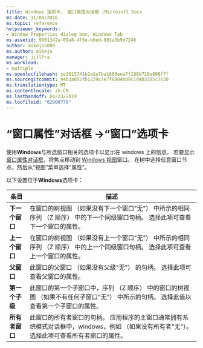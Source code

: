 ```yaml
---
title: Windows 选项卡、 窗口属性对话框 |Microsoft Docs
ms.date: 11/04/2016
ms.topic: reference
helpviewer_keywords:
- Window Properties dialog box, Windows Tab
ms.assetid: 9001342a-09a8-4f5e-b6ed-881a3b9d7246
author: mikejo5000
ms.author: mikejo
manager: jillfra
ms.workload:
- multiple
ms.openlocfilehash: ce1015741b2a1e7ba1608eea7f198b726e808f7f
ms.sourcegitcommit: 94b3a052fb1229c7e7f8804b09c1d403385c7630
ms.translationtype: MT
ms.contentlocale: zh-CN
ms.lasthandoff: 04/23/2019
ms.locfileid: "62900778"
---
```

# <a name="windows-tab-window-properties-dialog-box"></a>“窗口属性”对话框 ->“窗口”选项卡
使用**Windows**与所选窗口相关的选项卡以显示在 windows 上的信息。 若要显示[窗口属性对话框](../debugger/window-properties-dialog-box.md)，将焦点移动到 [Windows 视图](../debugger/windows-view.md)窗口。 在树中选择任意窗口节点，然后从“视图”菜单选择“属性”。 

 以下设置位于**Windows**选项卡：

|条目|描述|
|-----------|-----------------|
|**下一个窗口**|在窗口的树视图 （如果没有下一个窗口"无"） 中所示的相同序列 （Z 顺序） 中的下一个同级窗口句柄。 选择此项可查看下一个窗口的属性。|
|**上一个窗口**|在窗口的树视图 （如果没有上一个窗口"无"） 中所示的相同序列 （Z 顺序） 中的上一个同级窗口句柄。 选择此项可查看上一个窗口的属性。|
|**父窗口**|此窗口的父窗口 （如果没有父级"无"） 的句柄。 选择此项可查看父窗口的属性。|
|**第一个子级**|此窗口的第一个子窗口中，序列 （Z 顺序） 中的窗口的树视图 （如果不有任何子窗口"无"） 中所示的句柄。 选择此值以查看第一个子窗口的属性。|
|**所有者窗口**|此窗口的所有者窗口的句柄。 应用程序的主窗口通常拥有系统模式对话框中，windows，例如 （如果没有所有者"无"）。 选择此项可查看所有者窗口的属性。|
